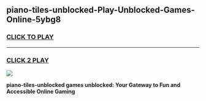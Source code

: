 
## piano-tiles-unblocked-Play-Unblocked-Games-Online-5ybg8
<h3>
<a href="https://premium76.site?title=piano-tiles-unblocked&ref=25A">CLICK TO PLAY</a></h3>
<hr>

<h3>
<a href="https://premium76.site?title=piano-tiles-unblocked&ref=25A">CLICK 2 PLAY</a>
  
</h3>

<a href="https://premium76.site?title=piano-tiles-unblocked&ref=25A"><img src="https://clearcache.store/games.png"></a>


**piano-tiles-unblocked games unblocked: Your Gateway to Fun and Accessible Online Gaming**
